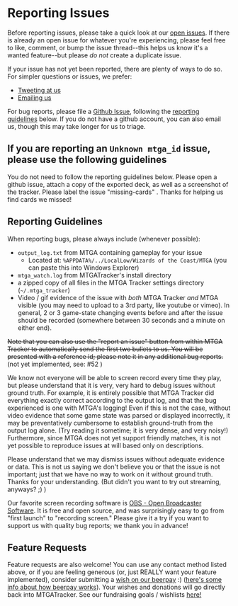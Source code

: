 # Reporting Issues

Before reporting issues, please take a quick look at our
[open issues](http://github.com/shawkinsl/mtga-tracker/issues). If there is already an open issue
for whatever you're experiencing, please feel free to like, comment, or bump the issue thread--this
helps us know it's a wanted feature--but please _do not_ create a duplicate issue.

If your issue has not yet been reported, there are plenty of ways to do so. For simpler questions or issues, we prefer:
- [Tweeting at us](http://twitter.com/MTGATrackerDevs)
- [Emailing us](mailto:dev.mtgatracker@gmail.com)

For bug reports, please file a [Github Issue](http://github.com/shawkinsl/mtga-tracker/issues),
following the [reporting guidelines](#reporting-guidelines) below. If you do not
have a github account, you can also email us, though this may take longer for us to triage.

## **If you are reporting an ``Unknown mtga_id`` issue, please use the following guidelines**

You do not need to follow the reporting guidelines below. Please open a github issue, attach a copy of the exported deck, as well as a screenshot of the tracker. Please label the issue "missing-cards" . Thanks for helping us find cards we missed!

## Reporting Guidelines

When reporting bugs, please always include (whenever possible):

- `output_log.txt` from MTGA containing gameplay for your issue
	- Located at: `%APPDATA%/../LocalLow/Wizards of the Coast/MTGA` (you can paste this into Windows Explorer)
- `mtga_watch.log` from MTGATracker's install directory
- a zipped copy of all files in the MTGA Tracker settings directory (`~/.mtga_tracker`)
- Video / gif evidence of the issue with _both_ MTGA Tracker _and_ MTGA visible
(you may need to upload to a 3rd party, like youtube or vimeo). In general, 2 or 3 game-state changing events before and after the issue should be recorded (somewhere between 30 seconds and a minute on either end).


~~Note that you can also use the "report an issue" button from within MTGA Tracker to automatically
send the first two bullets to us. You will be presented with a reference id; please note it in
any additional bug reports.~~ (not yet implemented, see: #52 )

We know not everyone will be able to screen record every time they play, but please
understand that it is very, very hard to debug issues without ground truth. For
example, it is entirely possible that MTGA Tracker did everything exactly correct
according to the output log, and that the bug experienced is one with MTGA's logging!
Even if this is not the case, without video evidence that some game state was parsed or
displayed incorrectly, it may be preventatively cumbersome to establish ground-truth
from the output log alone. (Try reading it sometime; it is very dense, and very noisy!)
Furthermore, since MTGA does not yet support friendly matches, it is not yet possible
to reproduce issues at will based only on descriptions.

Please understand that we may dismiss issues without adequate evidence or data.
This is not us saying we don't believe you or that the issue is not important;
just that we have no way to work on it without ground truth. Thanks for your
understanding. (But didn't you want to try out streaming, anyways? ;) )

Our favorite screen recording software is [OBS - Open Broadcaster Software](https://obsproject.com/).
It is free and open source, and was surprisingly easy to go from "first launch" to
"recording screen." Please give it a try if you want to support us with quality bug reports; we thank you in advance!

## Feature Requests

Feature requests are also welcome! You can use any contact method listed above, or if
you are feeling generous (or, just REALLY want your feature implemented), consider
submitting a [wish on our beerpay](https://beerpay.io/shawkinsl/mtga-tracker) :)
([here's some info about how beerpay works](https://beerpay.io/faqs.html)). Your wishes and donations
will go directly back into MTGATracker. See our fundraising goals / wishlists
[here!](https://github.com/shawkinsl/mtga-tracker/blob/master/contributors/fundraising.md)
